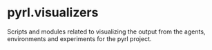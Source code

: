 pyrl.visualizers
=========

Scripts and modules related to visualizing the output from the agents, environments and experiments for the pyrl project.
